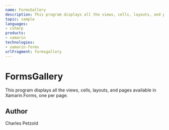 ```yaml
---
name: FormsGallery
description: This program displays all the views, cells, layouts, and pages available in Xamarin.Forms, one per page.
topic: sample
languages:
- csharp
products:
- xamarin
technologies:
- xamarin-forms
urlFragment: formsgallery
---
```

FormsGallery
============

This program displays all the views, cells, layouts, and pages available in Xamarin.Forms, 
one per page.


Author
------

Charles Petzold
